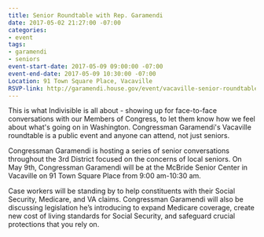 ```yaml
---
title: Senior Roundtable with Rep. Garamendi
date: 2017-05-02 21:27:00 -07:00
categories:
- event
tags:
- garamendi
- seniors
event-start-date: 2017-05-09 09:00:00 -07:00
event-end-date: 2017-05-09 10:30:00 -07:00
Location: 91 Town Square Place, Vacaville
RSVP-link: http://garamendi.house.gov/event/vacaville-senior-roundtable
---
```


This is what Indivisible is all about - showing up for face-to-face conversations with our Members of Congress, to let them know how we feel about what's going on in Washington. Congressman Garamendi's Vacaville roundtable is a public event and anyone can attend, not just seniors. 

Congressman Garamendi is hosting a series of senior conversations throughout the 3rd District focused on the concerns of local seniors. On May 9th, Congressman Garamendi will be at the McBride Senior Center in Vacaville on 91 Town Square Place from 9:00 am-10:30 am.

Case workers will be standing by to help constituents with their Social Security, Medicare, and VA claims. Congressman Garamendi will also be discussing legislation he’s introducing to expand Medicare coverage, create new cost of living standards for Social Security, and safeguard crucial protections that you rely on. 